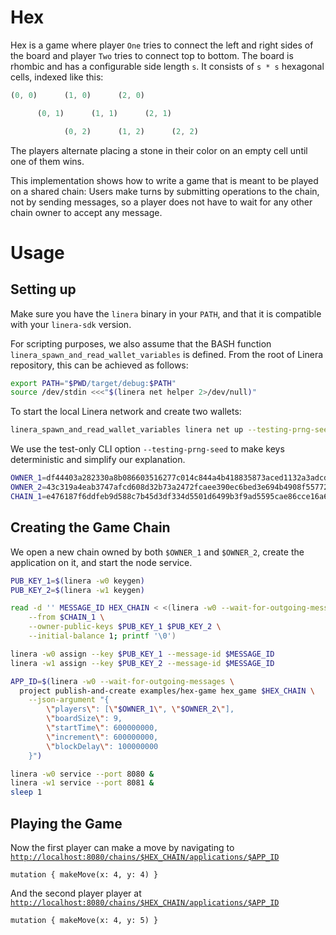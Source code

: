 <!-- cargo-rdme start -->

# Hex

Hex is a game where player `One` tries to connect the left and right sides of the board and player
`Two` tries to connect top to bottom. The board is rhombic and has a configurable side length `s`.
It consists of `s * s` hexagonal cells, indexed like this:

```rust
(0, 0)      (1, 0)      (2, 0)

      (0, 1)      (1, 1)      (2, 1)

            (0, 2)      (1, 2)      (2, 2)
```

The players alternate placing a stone in their color on an empty cell until one of them wins.

This implementation shows how to write a game that is meant to be played on a shared chain:
Users make turns by submitting operations to the chain, not by sending messages, so a player
does not have to wait for any other chain owner to accept any message.


# Usage

## Setting up

Make sure you have the `linera` binary in your `PATH`, and that it is compatible with your
`linera-sdk` version.

For scripting purposes, we also assume that the BASH function
`linera_spawn_and_read_wallet_variables` is defined. From the root of Linera repository, this can
be achieved as follows:

```bash
export PATH="$PWD/target/debug:$PATH"
source /dev/stdin <<<"$(linera net helper 2>/dev/null)"
```

To start the local Linera network and create two wallets:

```bash
linera_spawn_and_read_wallet_variables linera net up --testing-prng-seed 37 --extra-wallets 1
```

We use the test-only CLI option `--testing-prng-seed` to make keys deterministic and simplify our
explanation.

```bash
OWNER_1=df44403a282330a8b086603516277c014c844a4b418835873aced1132a3adcd5
OWNER_2=43c319a4eab3747afcd608d32b73a2472fcaee390ec6bed3e694b4908f55772d
CHAIN_1=e476187f6ddfeb9d588c7b45d3df334d5501d6499b3f9ad5595cae86cce16a65
```

## Creating the Game Chain

We open a new chain owned by both `$OWNER_1` and `$OWNER_2`, create the application on it, and
start the node service.

```bash
PUB_KEY_1=$(linera -w0 keygen)
PUB_KEY_2=$(linera -w1 keygen)

read -d '' MESSAGE_ID HEX_CHAIN < <(linera -w0 --wait-for-outgoing-messages open-multi-owner-chain \
    --from $CHAIN_1 \
    --owner-public-keys $PUB_KEY_1 $PUB_KEY_2 \
    --initial-balance 1; printf '\0')

linera -w0 assign --key $PUB_KEY_1 --message-id $MESSAGE_ID
linera -w1 assign --key $PUB_KEY_2 --message-id $MESSAGE_ID

APP_ID=$(linera -w0 --wait-for-outgoing-messages \
  project publish-and-create examples/hex-game hex_game $HEX_CHAIN \
    --json-argument "{
        \"players\": [\"$OWNER_1\", \"$OWNER_2\"],
        \"boardSize\": 9,
        \"startTime\": 600000000,
        \"increment\": 600000000,
        \"blockDelay\": 100000000
    }")

linera -w0 service --port 8080 &
linera -w1 service --port 8081 &
sleep 1
```

## Playing the Game

Now the first player can make a move by navigating to [`http://localhost:8080/chains/$HEX_CHAIN/applications/$APP_ID`][first_player]

```gql,uri=http://localhost:8080/chains/$HEX_CHAIN/applications/$APP_ID
mutation { makeMove(x: 4, y: 4) }
```

And the second player player at [`http://localhost:8080/chains/$HEX_CHAIN/applications/$APP_ID`][second_player]

```gql,uri=http://localhost:8081/chains/$HEX_CHAIN/applications/$APP_ID
mutation { makeMove(x: 4, y: 5) }
```

[first_player]: http://localhost:8080/chains/c06f52a2a3cc991e6981d5628c11b03ad39f7509c4486893623a41d1f7ec49a0/applications/c06f52a2a3cc991e6981d5628c11b03ad39f7509c4486893623a41d1f7ec49a0000000000000000000000000c06f52a2a3cc991e6981d5628c11b03ad39f7509c4486893623a41d1f7ec49a0020000000000000000000000
[second_player]: http://localhost:8081/chains/c06f52a2a3cc991e6981d5628c11b03ad39f7509c4486893623a41d1f7ec49a0/applications/c06f52a2a3cc991e6981d5628c11b03ad39f7509c4486893623a41d1f7ec49a0000000000000000000000000c06f52a2a3cc991e6981d5628c11b03ad39f7509c4486893623a41d1f7ec49a0020000000000000000000000

<!-- cargo-rdme end -->
